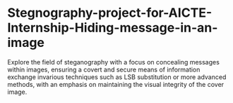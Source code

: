 # Stegnography-project-for-AICTE-Internship-Hiding-message-in-an-image
 Explore the field of steganography with a focus on concealing messages within images, ensuring a covert and secure means of information exchange invarious techniques such as LSB substitution or more advanced methods, with an emphasis on maintaining the visual integrity of the cover image.
